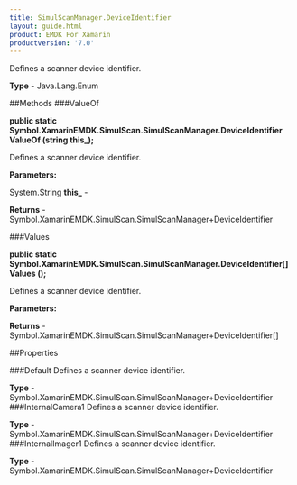 ```yaml
---
title: SimulScanManager.DeviceIdentifier
layout: guide.html
product: EMDK For Xamarin 
productversion: '7.0' 
---
```

Defines a scanner device identifier.

**Type** - Java.Lang.Enum

##Methods
###ValueOf

**public static Symbol.XamarinEMDK.SimulScan.SimulScanManager.DeviceIdentifier ValueOf (string this_);**

Defines a scanner device identifier.

**Parameters:**

System.String **this_**  - 
        

**Returns** - Symbol.XamarinEMDK.SimulScan.SimulScanManager+DeviceIdentifier

###Values

**public static Symbol.XamarinEMDK.SimulScan.SimulScanManager.DeviceIdentifier[] Values ();**

Defines a scanner device identifier.

**Parameters:**

**Returns** - Symbol.XamarinEMDK.SimulScan.SimulScanManager+DeviceIdentifier[]

##Properties

###Default
Defines a scanner device identifier.

**Type** - Symbol.XamarinEMDK.SimulScan.SimulScanManager+DeviceIdentifier
###InternalCamera1
Defines a scanner device identifier.

**Type** - Symbol.XamarinEMDK.SimulScan.SimulScanManager+DeviceIdentifier
###InternalImager1
Defines a scanner device identifier.

**Type** - Symbol.XamarinEMDK.SimulScan.SimulScanManager+DeviceIdentifier
